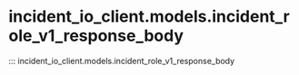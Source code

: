 # incident_io_client.models.incident_role_v1_response_body

::: incident_io_client.models.incident_role_v1_response_body